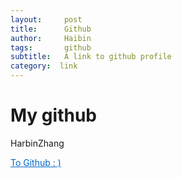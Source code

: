 ```yaml
---
layout:     post
title:      Github
author:     Haibin
tags:		github
subtitle:  	A link to github profile
category:  link
---
```


# My github 
HarbinZhang  

<a href="https://github.com/HarbinZhang?tab=repositories" style="color: rgb(0,102,204)">To Github : )</a>  
 